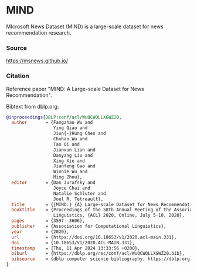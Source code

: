 # MIND

MIcrosoft News Dataset (MIND) is a large-scale dataset for news recommendation research.

### Source 
https://msnews.github.io/

### Citation
Reference paper "MIND: A Large-scale Dataset for News Recommendation".

Bibtext from dblp.org:
```bib
@inproceedings{DBLP:conf/acl/WuQCWQLLXGWZ20,
  author       = {Fangzhao Wu and
                  Ying Qiao and
                  Jiun{-}Hung Chen and
                  Chuhan Wu and
                  Tao Qi and
                  Jianxun Lian and
                  Danyang Liu and
                  Xing Xie and
                  Jianfeng Gao and
                  Winnie Wu and
                  Ming Zhou},
  editor       = {Dan Jurafsky and
                  Joyce Chai and
                  Natalie Schluter and
                  Joel R. Tetreault},
  title        = {{MIND:} {A} Large-scale Dataset for News Recommendation},
  booktitle    = {Proceedings of the 58th Annual Meeting of the Association for Computational
                  Linguistics, {ACL} 2020, Online, July 5-10, 2020},
  pages        = {3597--3606},
  publisher    = {Association for Computational Linguistics},
  year         = {2020},
  url          = {https://doi.org/10.18653/v1/2020.acl-main.331},
  doi          = {10.18653/V1/2020.ACL-MAIN.331},
  timestamp    = {Thu, 11 Apr 2024 13:33:56 +0200},
  biburl       = {https://dblp.org/rec/conf/acl/WuQCWQLLXGWZ20.bib},
  bibsource    = {dblp computer science bibliography, https://dblp.org}
}
```